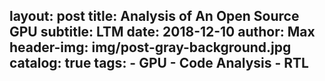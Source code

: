 layout:     post
title:      Analysis of An Open Source GPU
subtitle:   LTM
date:       2018-12-10
author:     Max
header-img: img/post-gray-background.jpg
catalog: true
tags:
    - GPU
    - Code Analysis
    - RTL
---   
